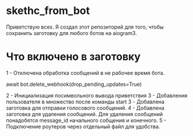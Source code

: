 # skethc_from_bot
Приветствую всех. Я создал этот репозиторий для того, чтобы сохранить заготовку для любого ботов на aiogram3.
# Что включено в заготовку
1 - Отключена обработка сообщений в не рабочее время бота.

await bot.delete_webhook(drop_pending_updates=True)

2 - Инициализация посимвольного вывода приветствия
3 - Добавления пользователя в множество после команды start
3 - Добавлена заготовка для отправки голосового сообщений.
4 - Добавлена заготовка для удаления сообщений.
Для удаления сообщений понадобятся message_id начального собщения и конечного.
5 - Подключение роутеров через отдельный файл для удобства.


